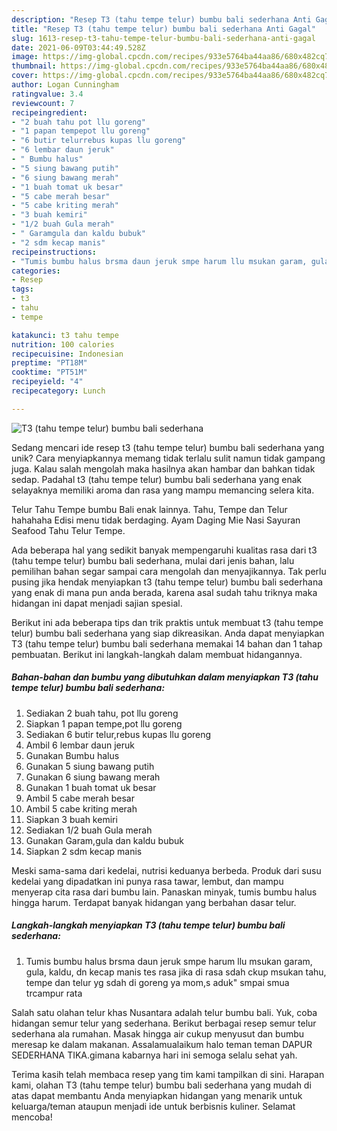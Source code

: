 ```yaml
---
description: "Resep T3 (tahu tempe telur) bumbu bali sederhana Anti Gagal"
title: "Resep T3 (tahu tempe telur) bumbu bali sederhana Anti Gagal"
slug: 1613-resep-t3-tahu-tempe-telur-bumbu-bali-sederhana-anti-gagal
date: 2021-06-09T03:44:49.528Z
image: https://img-global.cpcdn.com/recipes/933e5764ba44aa86/680x482cq70/t3-tahu-tempe-telur-bumbu-bali-sederhana-foto-resep-utama.jpg
thumbnail: https://img-global.cpcdn.com/recipes/933e5764ba44aa86/680x482cq70/t3-tahu-tempe-telur-bumbu-bali-sederhana-foto-resep-utama.jpg
cover: https://img-global.cpcdn.com/recipes/933e5764ba44aa86/680x482cq70/t3-tahu-tempe-telur-bumbu-bali-sederhana-foto-resep-utama.jpg
author: Logan Cunningham
ratingvalue: 3.4
reviewcount: 7
recipeingredient:
- "2 buah tahu pot llu goreng"
- "1 papan tempepot llu goreng"
- "6 butir telurrebus kupas llu goreng"
- "6 lembar daun jeruk"
- " Bumbu halus"
- "5 siung bawang putih"
- "6 siung bawang merah"
- "1 buah tomat uk besar"
- "5 cabe merah besar"
- "5 cabe kriting merah"
- "3 buah kemiri"
- "1/2 buah Gula merah"
- " Garamgula dan kaldu bubuk"
- "2 sdm kecap manis"
recipeinstructions:
- "Tumis bumbu halus brsma daun jeruk smpe harum llu msukan garam, gula, kaldu, dn kecap manis tes rasa jika di rasa sdah ckup msukan tahu, tempe dan telur yg sdah di goreng ya mom,s aduk&#34; smpai smua trcampur rata"
categories:
- Resep
tags:
- t3
- tahu
- tempe

katakunci: t3 tahu tempe 
nutrition: 100 calories
recipecuisine: Indonesian
preptime: "PT18M"
cooktime: "PT51M"
recipeyield: "4"
recipecategory: Lunch

---
```



![T3 (tahu tempe telur) bumbu bali sederhana](https://img-global.cpcdn.com/recipes/933e5764ba44aa86/680x482cq70/t3-tahu-tempe-telur-bumbu-bali-sederhana-foto-resep-utama.jpg)

Sedang mencari ide resep t3 (tahu tempe telur) bumbu bali sederhana yang unik? Cara menyiapkannya memang tidak terlalu sulit namun tidak gampang juga. Kalau salah mengolah maka hasilnya akan hambar dan bahkan tidak sedap. Padahal t3 (tahu tempe telur) bumbu bali sederhana yang enak selayaknya memiliki aroma dan rasa yang mampu memancing selera kita.

Telur Tahu Tempe bumbu Bali enak lainnya. Tahu, Tempe dan Telur hahahaha Edisi menu tidak berdaging. Ayam Daging Mie Nasi Sayuran Seafood Tahu Telur Tempe.

Ada beberapa hal yang sedikit banyak mempengaruhi kualitas rasa dari t3 (tahu tempe telur) bumbu bali sederhana, mulai dari jenis bahan, lalu pemilihan bahan segar sampai cara mengolah dan menyajikannya. Tak perlu pusing jika hendak menyiapkan t3 (tahu tempe telur) bumbu bali sederhana yang enak di mana pun anda berada, karena asal sudah tahu triknya maka hidangan ini dapat menjadi sajian spesial.


Berikut ini ada beberapa tips dan trik praktis untuk membuat t3 (tahu tempe telur) bumbu bali sederhana yang siap dikreasikan. Anda dapat menyiapkan T3 (tahu tempe telur) bumbu bali sederhana memakai 14 bahan dan 1 tahap pembuatan. Berikut ini langkah-langkah dalam membuat hidangannya.

<!--inarticleads1-->

##### Bahan-bahan dan bumbu yang dibutuhkan dalam menyiapkan T3 (tahu tempe telur) bumbu bali sederhana:

1. Sediakan 2 buah tahu, pot llu goreng
1. Siapkan 1 papan tempe,pot llu goreng
1. Sediakan 6 butir telur,rebus kupas llu goreng
1. Ambil 6 lembar daun jeruk
1. Gunakan  Bumbu halus
1. Gunakan 5 siung bawang putih
1. Gunakan 6 siung bawang merah
1. Gunakan 1 buah tomat uk besar
1. Ambil 5 cabe merah besar
1. Ambil 5 cabe kriting merah
1. Siapkan 3 buah kemiri
1. Sediakan 1/2 buah Gula merah
1. Gunakan  Garam,gula dan kaldu bubuk
1. Siapkan 2 sdm kecap manis


Meski sama-sama dari kedelai, nutrisi keduanya berbeda. Produk dari susu kedelai yang dipadatkan ini punya rasa tawar, lembut, dan mampu menyerap cita rasa dari bumbu lain. Panaskan minyak, tumis bumbu halus hingga harum. Terdapat banyak hidangan yang berbahan dasar telur. 

<!--inarticleads2-->

##### Langkah-langkah menyiapkan T3 (tahu tempe telur) bumbu bali sederhana:

1. Tumis bumbu halus brsma daun jeruk smpe harum llu msukan garam, gula, kaldu, dn kecap manis tes rasa jika di rasa sdah ckup msukan tahu, tempe dan telur yg sdah di goreng ya mom,s aduk&#34; smpai smua trcampur rata


Salah satu olahan telur khas Nusantara adalah telur bumbu bali. Yuk, coba hidangan semur telur yang sederhana. Berikut berbagai resep semur telur sederhana ala rumahan. Masak hingga air cukup menyusut dan bumbu meresap ke dalam makanan. Assalamualaikum halo teman teman DAPUR SEDERHANA TIKA.gimana kabarnya hari ini semoga selalu sehat yah. 

Terima kasih telah membaca resep yang tim kami tampilkan di sini. Harapan kami, olahan T3 (tahu tempe telur) bumbu bali sederhana yang mudah di atas dapat membantu Anda menyiapkan hidangan yang menarik untuk keluarga/teman ataupun menjadi ide untuk berbisnis kuliner. Selamat mencoba!
